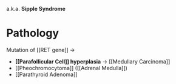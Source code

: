 a.k.a. **Sipple Syndrome**

# Pathology
Mutation of [[RET gene]] →
- **[[Parafollicular Cell]] hyperplasia** → [[Medullary Carcinoma]]
- [[Pheochromocytoma]] ([[Adrenal Medulla]])
- [[Parathyroid Adenoma]]